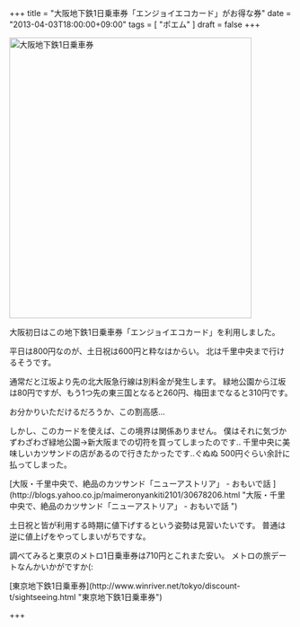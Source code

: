 +++
title =  "大阪地下鉄1日乗車券「エンジョイエコカード」がお得な券"
date =  "2013-04-03T18:00:00+09:00"
tags = [ "ポエム" ]
draft = false
+++
<p><a href="http://www.flickr.com/photos/68742489@N02/8606407588/" title="大阪地下鉄1日乗車券 by umeyuki1326, on Flickr"><img src="http://farm9.staticflickr.com/8527/8606407588_b7feac72bd.jpg" width="431" height="500" alt="大阪地下鉄1日乗車券"></a></p>

<p>大阪初日はこの地下鉄1日乗車券「エンジョイエコカード」を利用しました。</p>

<p>平日は800円なのが、土日祝は600円と粋なはからい。
北は千里中央まで行けるそうです。</p>

<p>通常だと江坂より先の北大阪急行線は別料金が発生します。
緑地公園から江坂は80円ですが、もう1つ先の東三国となると260円、梅田までなると310円です。</p>

<p>お分かりいただけるだろうか、この割高感...</p>

<p>しかし、このカードを使えば、この境界は関係ありません。
僕はそれに気づかずわざわざ緑地公園→新大阪までの切符を買ってしまったのです..
千里中央に美味しいカツサンドの店があるので行きたかったです..ぐぬぬ 500円ぐらい余計に払ってしまった。</p>

<p>[大阪・千里中央で、絶品のカツサンド「ニューアストリア」 - おもいで話 ](http://blogs.yahoo.co.jp/maimeronyankiti2101/30678206.html "大阪・千里中央で、絶品のカツサンド「ニューアストリア」 - おもいで話 ")</p>

<p>土日祝と皆が利用する時期に値下げするという姿勢は見習いたいです。
普通は逆に値上げをやってしまいがちですな。</p>

<p>調べてみると東京のメトロ1日乗車券は710円とこれまた安い。
メトロの旅デートなんかいかがですか(:</p>

<p>[東京地下鉄1日乗車券](http://www.winriver.net/tokyo/discount-t/sightseeing.html "東京地下鉄1日乗車券")</p>

+++
